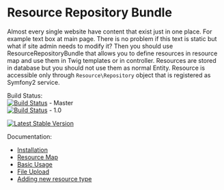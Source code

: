 # Resource Repository Bundle

Almost every single website have content that exist just in one place. For example text box at main page.
There is no problem if this text is static but what if site admin needs to modify it?
Then you should use ResourceRepositoryBundle that allows you to define resources in resource map and use them in Twig
templates or in controller. Resources are stored in database but you should not use them as normal Entity.
Resource is accessible only through ``Resource\Repository`` object that is registered as Symfony2 service.

Build Status:  
[![Build Status](https://travis-ci.org/fsi-open/resource-repository-bundle.png?branch=master)](https://travis-ci.org/fsi-open/resource-repository-bundle) - Master  
[![Build Status](https://travis-ci.org/fsi-open/resource-repository-bundle.png?branch=1.0)](https://travis-ci.org/fsi-open/resource-repository-bundle) - 1.0  

[![Latest Stable Version](https://poser.pugx.org/fsi/resource-repository-bundle/v/stable.png)](https://packagist.org/packages/fsi/resource-repository-bundle)


Documentation:

* [Installation](Resources/docs/installation.md)
* [Resource Map](Resources/docs/resource_map.md)
* [Basic Usage](Resources/docs/basic_usage.md)
* [File Upload](Resources/docs/file_upload.md)
* [Adding new resource type](Resources/docs/adding_new_resource_type.md)
